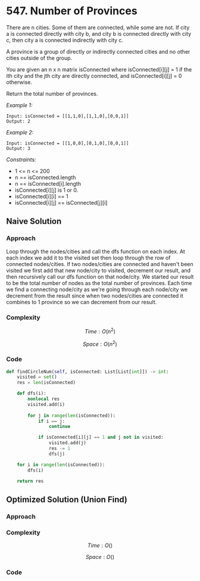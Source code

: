 # 547. Number of Provinces

There are n cities. Some of them are connected, while some are not. If city a is connected directly with city b, and city b is connected directly with city c, then city a is connected indirectly with city c.

A province is a group of directly or indirectly connected cities and no other cities outside of the group.

You are given an n x n matrix isConnected where isConnected[i][j] = 1 if the ith city and the jth city are directly connected, and isConnected[i][j] = 0 otherwise.

Return the total number of provinces.

*Example 1:*

```
Input: isConnected = [[1,1,0],[1,1,0],[0,0,1]]
Output: 2
```

*Example 2:*

```
Input: isConnected = [[1,0,0],[0,1,0],[0,0,1]]
Output: 3
```

*Constraints:*

* 1 <= n <= 200
* n == isConnected.length
* n == isConnected[i].length
* isConnected[i][j] is 1 or 0.
* isConnected[i][i] == 1
* isConnected[i][j] == isConnected[j][i]


## Naive Solution

### Approach

Loop through the nodes/cities and call the dfs function on each index. At each index we add it to the visited set then loop through the row of connected nodes/cities. If two nodes/cities are connected and haven't been visited we first add that new node/city to visited, decrement our result, and then recursively call our dfs function on that node/city. We started our result to be the total number of nodes as the total number of provinces. Each time we find a connecting node/city as we're going through each node/city we decrement from the result since when two nodes/cities are connected it combines to 1 province so we can decrement from our result.

### Complexity

$$Time: O(n^2)$$

$$Space: O(n^2)$$

### Code

```py
def findCircleNum(self, isConnected: List[List[int]]) -> int:
    visited = set()
    res = len(isConnected)

    def dfs(i):
        nonlocal res
        visited.add(i)
        
        for j in range(len(isConnected)):
            if i == j:
                continue

            if isConnected[i][j] == 1 and j not in visited:
                visited.add(j)
                res -= 1
                dfs(j)

    for i in range(len(isConnected)):
        dfs(i)

    return res
```

## Optimized Solution (Union Find)

### Approach

<!-- Describe your approach to solving the problem. -->

### Complexity

$$Time: O()$$

$$Space: O()$$

### Code

```py

```
